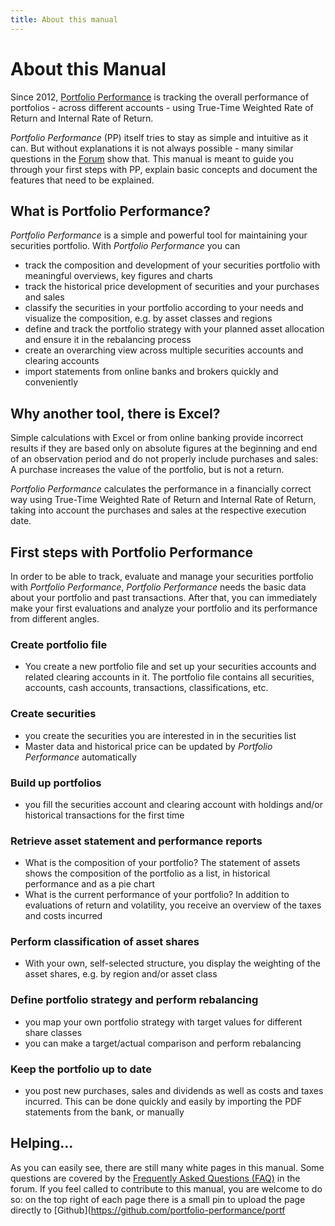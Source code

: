 ```yaml
---
title: About this manual
---
```


# About this Manual

Since 2012, [Portfolio Performance](https://portfolio-performance.info) is tracking the overall performance of portfolios - across different accounts - using True-Time Weighted Rate of Return and Internal Rate of Return.

*Portfolio Performance* (PP) itself tries to stay as simple and intuitive as it can. But without explanations it is not always possible - many similar questions in the [Forum](https://forum.portfolio-performance.info) show that. This manual is meant to guide you through your first steps with PP, explain basic concepts and document the features that need to be explained.

## What is Portfolio Performance?

*Portfolio Performance* is a simple and powerful tool for maintaining your securities portfolio. With *Portfolio Performance* you can 

- track the composition and development of your securities portfolio with meaningful overviews, key figures and charts
- track the historical price development of securities and your purchases and sales  
- classify the securities in your portfolio according to your needs and visualize the composition, e.g. by asset classes and regions
- define and track the portfolio strategy with your planned asset allocation and ensure it in the rebalancing process
- create an overarching view across multiple securities accounts and clearing accounts
- import statements from online banks and brokers quickly and conveniently

## Why another tool, there is Excel?

Simple calculations with Excel or from online banking provide incorrect results if they are based only on absolute figures at the beginning and end of an observation period and do not properly include purchases and sales: A purchase increases the value of the portfolio, but is not a return. 

*Portfolio Performance* calculates the performance in a financially correct way using True-Time Weighted Rate of Return and Internal Rate of Return, taking into account the purchases and sales at the respective execution date. 

## First steps with Portfolio Performance

In order to be able to track, evaluate and manage your securities portfolio with *Portfolio Performance*, *Portfolio Performance* needs the basic data about your portfolio and past transactions. After that, you can immediately make your first evaluations and analyze your portfolio and its performance from different angles.  

### Create portfolio file

- You create a new portfolio file and set up your securities accounts and related clearing accounts in it. The portfolio file contains all securities, accounts, cash accounts, transactions, classifications, etc.

### Create securities  

- you create the securities you are interested in in the securities list 
- Master data and historical price can be updated by *Portfolio Performance* automatically

### Build up portfolios

- you fill the securities account and clearing account with holdings and/or historical transactions for the first time

### Retrieve asset statement and performance reports

- What is the composition of your portfolio? The statement of assets shows the composition of the portfolio as a list, in historical performance and as a pie chart
- What is the current performance of your portfolio? In addition to evaluations of return and volatility, you receive an overview of the taxes and costs incurred

### Perform classification of asset shares

- With your own, self-selected structure, you display the weighting of the asset shares, e.g. by region and/or asset class

### Define portfolio strategy and perform rebalancing

- you map your own portfolio strategy with target values for different share classes 
- you can make a target/actual comparison and perform rebalancing 

### Keep the portfolio up to date

- you post new purchases, sales and dividends as well as costs and taxes incurred. This can be done quickly and easily by importing the PDF statements from the bank, or manually

## Helping...

As you can easily see, there are still many white pages in this manual. Some questions are covered by the [Frequently Asked Questions (FAQ)](https://forum.portfolio-performance.info/t/faq-haeufig-gestellte-fragen/1721) in the forum. If you feel called to contribute to this manual, you are welcome to do so: on the top right of each page there is a small pin to upload the page directly to [Github](https://github.com/portfolio-performance/portf